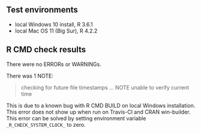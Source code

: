 ## Test environments
* local Windows 10 install, R 3.6.1
* local Mac OS 11 (Big Sur), R 4.2.2

## R CMD check results
There were no ERRORs or WARNINGs.  

There was 1 NOTE:
> checking for future file timestamps ... NOTE
  unable to verify current time 
  
  This is due to a known bug with R CMD BUILD on local Windows installation.  
  This error does not show up when run on Travis-CI and CRAN win-builder.  
  This error can be solved by setting environment variable `_R_CHECK_SYSTEM_CLOCK_` to zero.